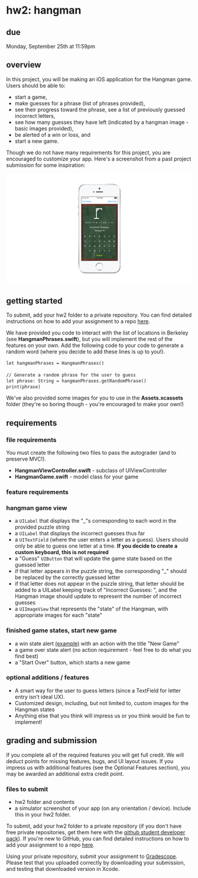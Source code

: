 # hw2: hangman #

## due ##
Monday, September 25th at 11:59pm

## overview ##
In this project, you will be making an iOS application for the Hangman game. Users should be able to: 
- start a game, 
- make guesses for a phrase (list of phrases provided), 
- see their progress toward the phrase, see a list of previously guessed incorrect letters, 
- see how many guesses they have left (indicated by a hangman image - basic images provided), 
- be alerted of a win or loss, and 
- start a new game.

Though we do not have many requirements for this project, you are encouraged to customize your app. Here's a screenshot from a past project submission for some inspiration:

![alt text](/README-images/hangman.png)

## getting started ##
To submit, add your hw2 folder to a private repository. You can find detailed instructions on how to add your assignment to a repo [here](http://iosdecal.com/other_files/submission_instructions.pdf).
    
We have provided you code to interact with the list of locations in Berkeley (see **HangmanPhrases.swift**), but you will implement the rest of the features on your own. Add the following code to your code to generate a random  word (where you decide to add these lines is up to you!). 

    let hangmanPhrases = HangmanPhrases()
     
    // Generate a random phrase for the user to guess
    let phrase: String = hangmanPhrases.getRandomPhrase()
    print(phrase)

We've also provided some images for you to use in the **Assets.xcassets** folder (they're so boring though - you're encouraged to make your own!)

## requirements ##

### file requirements ###
You must create the following two files to pass the autograder (and to preserve MVC!). 
- **HangmanViewController.swift** - subclass of UIViewController
- **HangmanGame.swift** - model class for your game

### feature requirements
###  hangman game view ###
* a `UILabel` that displays the "_"s corresponding to each word in the provided puzzle string
* a `UILabel` that displays the incorrect guesses thus far
* a `UITextField` (where the user enters a letter as a guess). Users should only be able to guess one letter at a time. **If you decide to create a custom keyboard, this is not required**
* a "Guess" `UIButton` that will update the game state based on the guessed letter
* if that letter appears in the puzzle string, the corresponding "_" should be replaced by the correctly guessed letter
* if that letter does not appear in the puzzle string, that letter should be added to a UILabel keeping track of "Incorrect Guesses: ", and the Hangman image should update to represent the number of incorrect guesses
* a `UIImageView` that represents the "state" of the Hangman, with appropriate images for each "state"

### finished game states, start new game ###
- a win state alert [(example)](https://medium.com/ios-os-x-development/how-to-use-uialertcontroller-in-swift-70143d7fbede) with an action with the title "New Game"
- a game over state alert (no action requirement - feel free to do what you find best)
- a "Start Over" button, which starts a new game

### optional additions / features ###
* A smart way for the user to guess letters (since a TextField for letter entry isn't ideal UX).
* Customized design, including, but not limited to, custom images for the Hangman states
* Anything else that you think will impress us or you think would be fun to implement!

## grading and submission ##
If you complete all of the required features you will get full credit. We will deduct points for missing features, bugs, and UI layout issues. If you impress us with additional features (see the Optional Features section), you may be awarded an additional extra credit point.

### files to submit ####
- hw2 folder and contents
- a simulator screenshot of your app (on any orientation / device). Include this in your hw2 folder.

To submit, add your hw2 folder to a private repository (if you don't have free private repositories, get them here with the [github student developer pack](https://education.github.com/pack)). If you're new to GitHub, you can find detailed instructions on how to add your assignment to a repo [here](http://iosdecal.com/other_files/submission_instructions.pdf).

Using your private repository, submit your assignment to [Gradescope](https://gradescope.com/courses/9817/assignments/35309/). Please test that you uploaded correctly by downloading your submission, and testing that downloaded version in Xcode.
